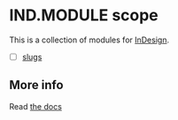 # IND.MODULE scope

This is a collection of modules for [InDesign](https://en.wikipedia.org/wiki/Adobe_InDesign).

  - [ ] [slugs](slugs)

## More info

Read [the docs](../../docs/README.md)